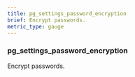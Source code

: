 ```yaml
---
title: pg_settings_password_encryption
brief: Encrypt passwords.
metric_type: gauge
---
```

### pg_settings_password_encryption

Encrypt passwords.